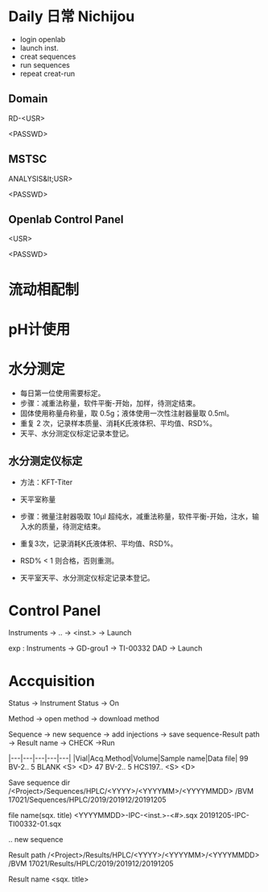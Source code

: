 # Daily 日常 Nichijou

- login openlab
- launch inst.
- creat sequences
- run sequences
- repeat creat-run

## Domain
RD-&lt;USR&gt;

&lt;PASSWD&gt;

## MSTSC
ANALYSIS\&lt;USR&gt;

&lt;PASSWD&gt;

## Openlab Control Panel
&lt;USR&gt;

&lt;PASSWD&gt;

# 流动相配制

# pH计使用 

# 水分测定

- 每日第一位使用需要标定。
- 步骤：减重法称量，软件平衡-开始，加样，待测定结束。
- 固体使用称量舟称量，取 0.5g；液体使用一次性注射器量取 0.5ml。
- 重复 2 次，记录样本质量、消耗K氏液体积、平均值、RSD%。
- 天平、水分测定仪标定记录本登记。

## 水分测定仪标定

- 方法：KFT-Titer

- 天平室称量

- 步骤：微量注射器吸取 10μl 超纯水，减重法称量，软件平衡-开始，注水，输入水的质量，待测定结束。
- 重复3次，记录消耗K氏液体积、平均值、RSD%。
- RSD% < 1 则合格，否则重测。
- 天平室天平、水分测定仪标定记录本登记。

# Control Panel

Instruments → .. → &lt;inst.&gt; → Launch

exp : Instruments → GD-grou1 → TI-00332 DAD → Launch

# Accquisition
Status → Instrument Status → On

Method → open method → download method

Sequence → new sequence → add injections → save sequence-Result path → Result name → CHECK →Run

|---|---|---|---|---|
|Vial|Acq.Method|Volume|Sample name|Data file|
99 BV-2.. 5 BLANK &lt;S&gt; &lt;D&gt;
47 BV-2.. 5 HCS197.. &lt;S&gt; &lt;D&gt;

Save sequence
dir
/&lt;Project&gt;/Sequences/HPLC/&lt;YYYY&gt;/&lt;YYYYMM&gt;/&lt;YYYYMMDD&gt;
/BVM 17021/Sequences/HPLC/2019/201912/20191205

file name(sqx. title)
&lt;YYYYMMDD&gt;-IPC-&lt;inst.&gt;-&lt;#&gt;.sqx
20191205-IPC-TI00332-01.sqx

..
new sequence

Result path
/&lt;Project&gt;/Results/HPLC/&lt;YYYY&gt;/&lt;YYYYMM&gt;/&lt;YYYYMMDD&gt;
/BVM 17021/Results/HPLC/2019/201912/20191205

Result name
&lt;sqx. title&gt;
